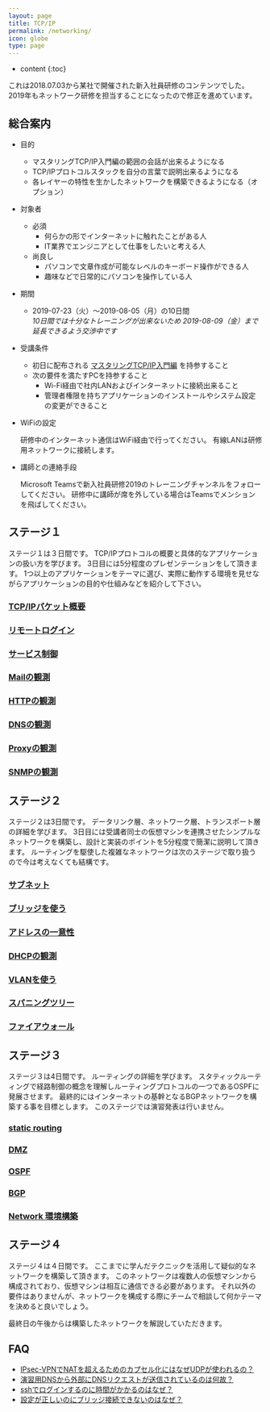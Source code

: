 ```yaml
---
layout: page
title: TCP/IP
permalink: /networking/
icon: globe
type: page
---
```


* content
{:toc}

これは2018.07.03から某社で開催された新入社員研修のコンテンツでした。
2019年もネットワーク研修を担当することになったので修正を進めています。

## 総合案内

* 目的

  - マスタリングTCP/IP入門編の範囲の会話が出来るようになる
  - TCP/IPプロトコルスタックを自分の言葉で説明出来るようになる
  - 各レイヤーの特性を生かしたネットワークを構築できるようになる（オプション）

* 対象者

  - 必須
    - 何らかの形でインターネットに触れたことがある人
    - IT業界でエンジニアとして仕事をしたいと考える人
  - 尚良し
    - パソコンで文章作成が可能なレベルのキーボード操作ができる人
    - 趣味などで日常的にパソコンを操作している人

* 期間

  - 2019-07-23（火）～2019-08-05（月）の10日間  
  *10日間では十分なトレーニングが出来ないため 2019-08-09（金）まで延長できるよう交渉中です*

* 受講条件

  - 初日に配布される [マスタリングTCP/IP入門編](https://www.amazon.co.jp/dp/4274068765) を持参すること
  - 次の要件を満たすPCを持参すること
    - Wi-Fi経由で社内LANおよびインターネットに接続出来ること
    - 管理者権限を持ちアプリケーションのインストールやシステム設定の変更ができること

* WiFiの設定

  研修中のインターネット通信はWiFi経由で行ってください。
  有線LANは研修用ネットワークに接続します。

* 講師との連絡手段

  Microsoft Teamsで新入社員研修2019のトレーニングチャンネルをフォローしてください。
  研修中に講師が席を外している場合はTeamsでメンションを飛ばしてください。

## ステージ１

ステージ１は３日間です。
TCP/IPプロトコルの概要と具体的なアプリケーションの扱い方を学びます。
3日目には5分程度のプレゼンテーションをして頂きます。
1つ以上のアプリケーションをテーマに選び、実際に動作する環境を見せながらアプリケーションの目的や仕組みなどを紹介して下さい。

### [TCP/IPパケット概要](wireshark)
### [リモートログイン](remote_login)
### [サービス制御](presettings)
### [Mailの観測](mail)
### [HTTPの観測](http)
### [DNSの観測](dns)
### [Proxyの観測](proxy)
### [SNMPの観測](snmp)

## ステージ２

ステージ２は3日間です。
データリンク層、ネットワーク層、トランスポート層の詳細を学びます。
3日目には受講者同士の仮想マシンを連携させたシンプルなネットワークを構築し、設計と実装のポイントを5分程度で簡潔に説明して頂きます。
ルーティングを駆使した複雑なネットワークは次のステージで取り扱うので今は考えなくても結構です。

### [サブネット](ipsubnet)
### [ブリッジを使う](bridge)
### [アドレスの一意性](unique_addressing)
### [DHCPの観測](dhcp)
### [VLANを使う](vlan)
### [スパニングツリー](stp)
### [ファイアウォール](firewall)

## ステージ３

ステージ３は4日間です。
ルーティングの詳細を学びます。
スタティックルーティングで経路制御の概念を理解しルーティングプロトコルの一つであるOSPFに発展させます。
最終的にはインターネットの基幹となるBGPネットワークを構築する事を目標とします。
このステージでは演習発表は行いません。

### [static routing](routing)
### [DMZ](dmz)
### [OSPF](ospf)
### [BGP](bgp)
### [Network 環境構築](practice1)

## ステージ４

ステージ４は４日間です。
ここまでに学んだテクニックを活用して疑似的なネットワークを構築して頂きます。
このネットワークは複数人の仮想マシンから構成されており、仮想マシンは相互に通信できる必要があります。
それ以外の要件はありませんが、ネットワークを構成する際にチームで相談して何かテーマを決めると良いでしょう。

最終日の午後からは構築したネットワークを解説していただきます。

## FAQ
* [IPsec-VPNでNATを超えるためのカプセル化にはなぜUDPが使われるの？](networking_faq#nat-t)
* [演習用DNSから外部にDNSリクエストが送信されているのは何故？](networking_faq#再帰問い合わせ)
* [sshでログインするのに時間がかかるのはなぜ？](networking_faq#sshdelay)
* [設定が正しいのにブリッジ接続できないのはなぜ？](networking_faq#promiscuous)
